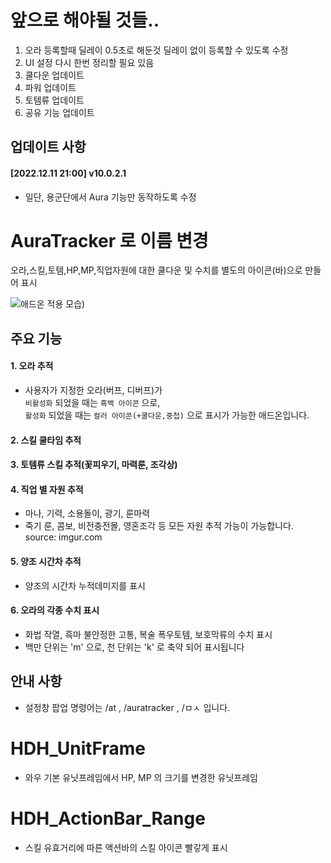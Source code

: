 # 앞으로 해야될 것들..
1. 오라 등록할때 딜레이 0.5초로 해둔것 딜레이 없이 등록할 수 있도록 수정
5. UI 설정 다시 한번 정리할 필요 있음
2. 쿨다운 업데이트
3. 파워 업데이트
4. 토템류 업데이트
6. 공유 기능 업데이트

## 업데이트 사항

#### [2022.12.11 21:00] v10.0.2.1
- 일단, 용군단에서 Aura 기능만 동작하도록 수정


# AuraTracker 로 이름 변경
오라,스킬,토템,HP,MP,직업자원에 대한 쿨다운 및 수치를 별도의 아이콘(바)으로 만들어 표시

![애드온 적용 모습](https://i.imgur.com/ZvBBppA.png))

## 주요 기능

#### 1. 오라 추적
 - 사용자가 지정한 오라(버프, 디버프)가 </br>`비활성화` 되었을 때는 `흑백 아이콘` 으로,</br> `활성화` 되었을 때는 `컬러 아이콘(+쿨다운,중첩)` 으로 표시가 가능한 애드온입니다.

#### 2. 스킬 쿨타임 추적 

#### 3. 토템류 스킬 추적(꽃피우기, 마력룬, 조각상)

#### 4. 직업 별 자원 추적 
- 마나, 기력, 소용돌이, 광기, 룬마력
- 죽기 룬, 콤보, 비전충전몰, 영혼조각 등 모든 자원 추적 가능이 가능합니다.
source: imgur.com

#### 5. 양조 시간차 추적
- 양조의 시간차 누적데미지를 표시

#### 6. 오라의 각종 수치 표시
- 화법 작열, 흑마 불안정한 고통, 복술 폭우토템, 보호막류의 수치 표시</br>
- 백만 단위는 'm' 으로, 천 단위는 'k' 로 축약 되어 표시됩니다


## 안내 사항

- 설정창 팝업 명령어는 /at , /auratracker , /ㅁㅅ 입니다.


# HDH_UnitFrame
- 와우 기본 유닛프레임에서 HP, MP 의 크기를 변경한 유닛프레임

# HDH_ActionBar_Range
- 스킬 유효거리에 따른 액션바의 스킬 아이콘 빨갛게 표시
